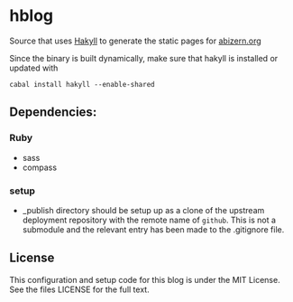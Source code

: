 # hblog

Source that uses [Hakyll](http://jaspervdj.be/hakyll/) to generate the static pages for [abizern.org](http://abizern.org)

Since the binary is built dynamically, make sure that hakyll is installed or
updated with

    cabal install hakyll --enable-shared

## Dependencies:

### Ruby

- sass
- compass

### setup

- _publish directory should be setup up as a clone of the upstream deployment
  repository with the remote name of `github`. This is not a submodule and the
  relevant entry has been made to the .gitignore file.

## License

This configuration and setup code for this blog is under the MIT License. See
the files LICENSE for the full text.
